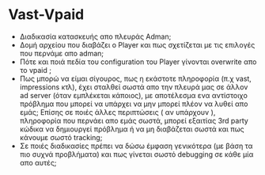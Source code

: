 # Vast-Vpaid

- Διαδικασία κατασκευής απο πλευράς Αdman;
- Δομή αρχείου που διαβάζει ο Player και πως σχετίζεται με τις επιλογές που περνάμε απο adman;
- Πότε και ποιά πεδία του configuration του Player γίνονται overwrite απο το vpaid ;
- Πως μπορώ να είμαι σίγουρος, πως η εκάστοτε πληροφορία (π.χ vast, impressions κτλ), έχει σταλθεί σωστά απο την πλευρά μας σε άλλον ad server (όταν εμπλέκεται κάποιος), με αποτέλεσμα ενα αντίστοιχο πρόβλημα που μπορεί να υπάρχει να μην μπορεί πλέον να λυθεί απο εμάς;
Επίσης σε ποιές άλλες περιπτώσεις ( αν υπάρχουν ), πληροφορία που περνάει απο εμάς σωστά, μπορεί εξαιτίας 3rd party κώδικα να δημιουργεί πρόβλημα ή να μη διαβάζεται σωστά και πως κάνουμε σωστό tracking;
- Σε ποιές διαδικασίες πρέπει να δώσω έμφαση γενικότερα (με βάση τα πιο συχνά προβλήματα) και πως γίνεται σωστό debugging σε κάθε μία απο αυτές;
